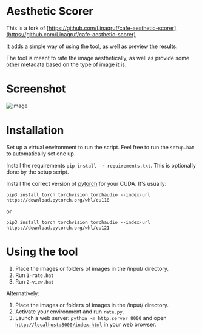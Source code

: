 # Aesthetic Scorer
This is a fork of [https://github.com/Linaqruf/cafe-aesthetic-scorer](https://github.com/Linaqruf/cafe-aesthetic-scorer)

It adds a simple way of using the tool, as well as preview the results.

The tool is meant to rate the image aesthetically, as well as provide some other metadata based on the type of image it is.

# Screenshot
![image](https://github.com/MNeMoNiCuZ/aesthetic-scorer/assets/60541708/d6a3295d-3530-483f-9e8d-a9e750d79b7a)


# Installation
Set up a virtual environment to run the script. Feel free to run the `setup.bat` to automatically set one up.

Install the requirements `pip install -r requirements.txt`. This is optionally done by the setup script.

Install the correct version of [pytorch](https://pytorch.org/) for your CUDA. It's usually:

`pip3 install torch torchvision torchaudio --index-url https://download.pytorch.org/whl/cu118`

or

`pip3 install torch torchvision torchaudio --index-url https://download.pytorch.org/whl/cu121`

# Using the tool

1. Place the images or folders of images in the /input/ directory.
2. Run `1-rate.bat`
3. Run `2-view.bat`

Alternatively:


1. Place the images or folders of images in the /input/ directory.
2. Activate your environment and run `rate.py`.
3. Launch a web server: `python -m http.server 8000` and open [`http://localhost:8000/index.html`](http://localhost:8000/index.html) in your web browser.
